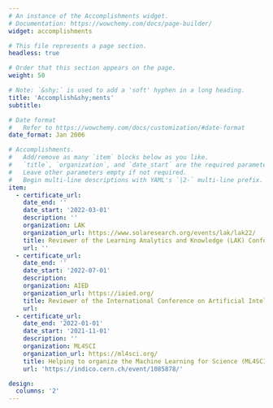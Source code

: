 ```yaml
---
# An instance of the Accomplishments widget.
# Documentation: https://wowchemy.com/docs/page-builder/
widget: accomplishments

# This file represents a page section.
headless: true

# Order that this section appears on the page.
weight: 50

# Note: `&shy;` is used to add a 'soft' hyphen in a long heading.
title: 'Accomplish&shy;ments'
subtitle:

# Date format
#   Refer to https://wowchemy.com/docs/customization/#date-format
date_format: Jan 2006

# Accomplishments.
#   Add/remove as many `item` blocks below as you like.
#   `title`, `organization`, and `date_start` are the required parameters.
#   Leave other parameters empty if not required.
#   Begin multi-line descriptions with YAML's `|2-` multi-line prefix.
item:
  - certificate_url:
    date_end: ''
    date_start: '2022-03-01'
    description: ''
    organization: LAK
    organization_url: https://www.solaresearch.org/events/lak/lak22/
    title: Reviewer of the Learning Analytics and Knowledge (LAK) Conference
    url: ''
  - certificate_url: 
    date_end: ''
    date_start: '2022-07-01'
    description: 
    organization: AIED
    organization_url: https://iaied.org/
    title: Reviewer of the International Conference on Artificial Intelligence in Education (AIED)
    url: 
  - certificate_url: 
    date_end: '2022-01-01'
    date_start: '2021-11-01'
    description: ''
    organization: ML4SCI
    organization_url: https://ml4sci.org/
    title: Helping to organize the Machine Learning for Science (ML4SCI) 2021 Hackathon
    url: 'https://indico.cern.ch/event/1085878/'

design:
  columns: '2'
---
```

